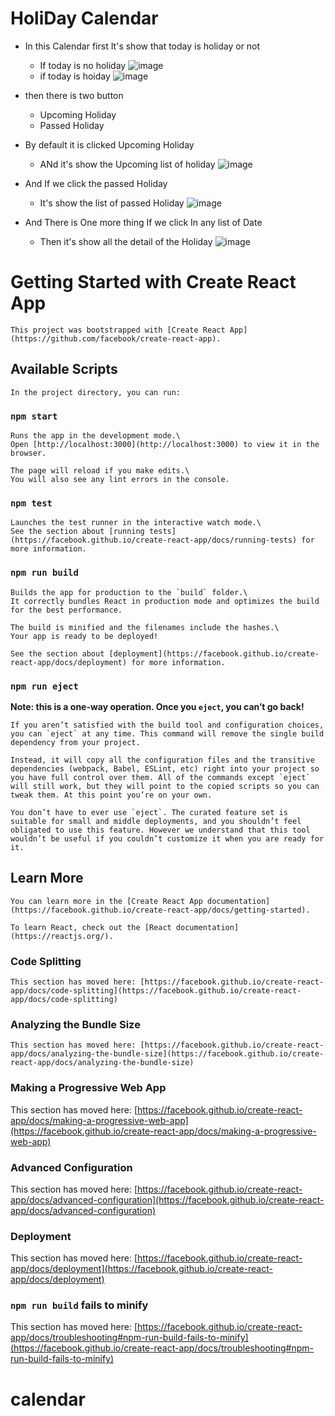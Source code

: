 # HoliDay Calendar
   * In this Calendar first It's show that today is holiday or not  
        - If today is no holiday
   ![image](https://user-images.githubusercontent.com/72195033/123582271-27d58580-d7fb-11eb-9b64-c403f43c0b5d.png)
        - if today is hoiday
   ![image](https://user-images.githubusercontent.com/72195033/123582438-7125d500-d7fb-11eb-8fe3-54e531483068.png)
   
   * then there is two button 
        - Upcoming Holiday
        - Passed Holiday
    
   * By default it is clicked Upcoming Holiday
        - ANd it's show the Upcoming list of holiday
     ![image](https://user-images.githubusercontent.com/72195033/123583332-0f666a80-d7fd-11eb-992c-675bf64211dd.png)

   * And If we click the passed Holiday 
        - It's show the list of passed Holiday
    ![image](https://user-images.githubusercontent.com/72195033/123583499-49d00780-d7fd-11eb-8665-fe7812870b56.png)

   * And There is One more thing If we click In any list of Date
        - Then it's show all the detail of the Holiday
    ![image](https://user-images.githubusercontent.com/72195033/123583541-64a27c00-d7fd-11eb-9a39-8e25559522c6.png)

# Getting Started with Create React App

    This project was bootstrapped with [Create React App](https://github.com/facebook/create-react-app).

## Available Scripts

    In the project directory, you can run:

### `npm start`

    Runs the app in the development mode.\
    Open [http://localhost:3000](http://localhost:3000) to view it in the browser.

    The page will reload if you make edits.\
    You will also see any lint errors in the console.

### `npm test`

    Launches the test runner in the interactive watch mode.\
    See the section about [running tests](https://facebook.github.io/create-react-app/docs/running-tests) for more information.

### `npm run build`

    Builds the app for production to the `build` folder.\
    It correctly bundles React in production mode and optimizes the build for the best performance.

    The build is minified and the filenames include the hashes.\
    Your app is ready to be deployed!

    See the section about [deployment](https://facebook.github.io/create-react-app/docs/deployment) for more information.

### `npm run eject`

**Note: this is a one-way operation. Once you `eject`, you can’t go back!**

    If you aren’t satisfied with the build tool and configuration choices, you can `eject` at any time. This command will remove the single build dependency from your project.

    Instead, it will copy all the configuration files and the transitive dependencies (webpack, Babel, ESLint, etc) right into your project so you have full control over them. All of the commands except `eject` will still work, but they will point to the copied scripts so you can tweak them. At this point you’re on your own.

    You don’t have to ever use `eject`. The curated feature set is suitable for small and middle deployments, and you shouldn’t feel obligated to use this feature. However we understand that this tool wouldn’t be useful if you couldn’t customize it when you are ready for it.

## Learn More

    You can learn more in the [Create React App documentation](https://facebook.github.io/create-react-app/docs/getting-started).

    To learn React, check out the [React documentation](https://reactjs.org/).

### Code Splitting

    This section has moved here: [https://facebook.github.io/create-react-app/docs/code-splitting](https://facebook.github.io/create-react-app/docs/code-splitting)

### Analyzing the Bundle Size

    This section has moved here: [https://facebook.github.io/create-react-app/docs/analyzing-the-bundle-size](https://facebook.github.io/create-react-app/docs/analyzing-the-bundle-size)

### Making a Progressive Web App

This section has moved here: [https://facebook.github.io/create-react-app/docs/making-a-progressive-web-app](https://facebook.github.io/create-react-app/docs/making-a-progressive-web-app)

### Advanced Configuration

This section has moved here: [https://facebook.github.io/create-react-app/docs/advanced-configuration](https://facebook.github.io/create-react-app/docs/advanced-configuration)

### Deployment

This section has moved here: [https://facebook.github.io/create-react-app/docs/deployment](https://facebook.github.io/create-react-app/docs/deployment)

### `npm run build` fails to minify

This section has moved here: [https://facebook.github.io/create-react-app/docs/troubleshooting#npm-run-build-fails-to-minify](https://facebook.github.io/create-react-app/docs/troubleshooting#npm-run-build-fails-to-minify)
# calendar

